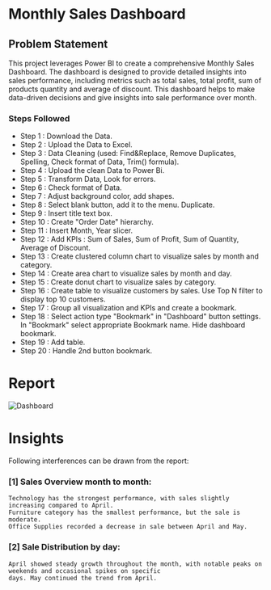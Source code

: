 # Monthly Sales Dashboard

## Problem Statement 

This project leverages Power BI to create a comprehensive Monthly Sales Dashboard. The dashboard is designed to provide 
detailed insights into sales performance, including metrics such as total sales, total profit, sum of products quantity 
and average of discount. This dashboard helps to make data-driven decisions and give insights into sale performance over 
month.

### Steps Followed

 - Step 1 : Download the Data.
 - Step 2 : Upload the Data to Excel.
 - Step 3 : Data Cleaning (used: Find&Replace, Remove Duplicates, Spelling, Check format of Data, Trim() formula).
 - Step 4 : Upload the clean Data to Power Bi.
 - Step 5 : Transform Data, Look for errors. 
 - Step 6 : Check format of Data.
 - Step 7 : Adjust background color, add shapes.
 - Step 8 : Select blank button, add it to the menu. Duplicate.
 - Step 9 : Insert title text box.
 - Step 10 : Create "Order Date" hierarchy.
 - Step 11 : Insert Month, Year slicer.
 - Step 12 : Add KPIs : Sum of Sales, Sum of Profit, Sum of Quantity, Average of Discount.
 - Step 13 : Create clustered column chart to visualize sales by month and category.
 - Step 14 : Create area chart to visualize sales by month and day.
 - Step 15 : Create donut chart to visualize sales by category.
 - Step 16 : Create table to visualize customers by sales. Use Top N filter to display top 10 customers.
 - Step 17 : Group all visualization and KPIs and create a bookmark.
 - Step 18 : Select action type "Bookmark" in "Dashboard" button settings. In "Bookmark" select appropriate Bookmark name. Hide dashboard bookmark.
 - Step 19 : Add table.
 - Step 20 : Handle 2nd button bookmark.



# Report
![Dashboard](https://github.com/user-attachments/assets/9bae2374-b46c-4e7e-a7d7-b1a571cdc799)

# Insights

Following interferences can be drawn from the report:

### [1] Sales Overview month to month:

	Technology has the strongest performance, with sales slightly increasing compared to April. 
	Furniture category has the smallest performance, but the sale is moderate.
	Office Supplies recorded a decrease in sale between April and May.

### [2] Sale Distribution by day:

	April showed steady growth throughout the month, with notable peaks on weekends and occasional spikes on specific 
	days. May continued the trend from April.


